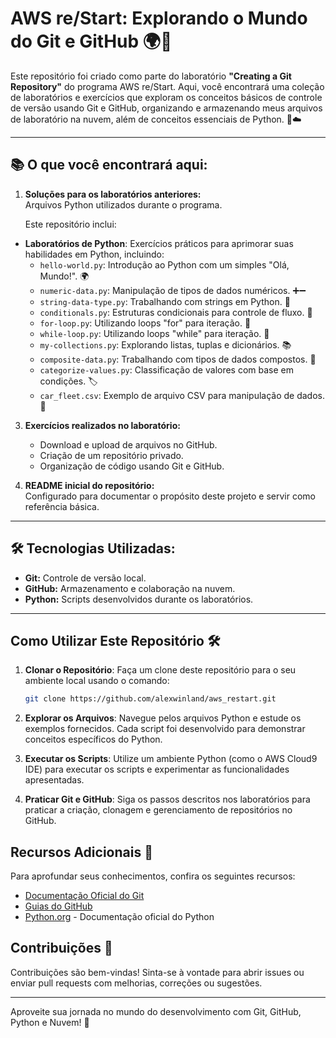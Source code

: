# AWS re/Start: Explorando o Mundo do Git e GitHub 🌍🚀

Este repositório foi criado como parte do laboratório **"Creating a Git Repository"** do programa AWS re/Start. Aqui, você encontrará uma coleção de laboratórios e exercícios que exploram os conceitos básicos de controle de versão usando Git e GitHub, organizando e armazenando meus arquivos de laboratório na nuvem, além de conceitos essenciais de Python. 🐍☁️

---

## 📚 O que você encontrará aqui:
1. **Soluções para os laboratórios anteriores:**  
   Arquivos Python utilizados durante o programa.
   
   Este repositório inclui:
- **Laboratórios de Python**: Exercícios práticos para aprimorar suas habilidades em Python, incluindo:
  - `hello-world.py`: Introdução ao Python com um simples "Olá, Mundo!". 🌍
  - `numeric-data.py`: Manipulação de tipos de dados numéricos. ➕➖
  - `string-data-type.py`: Trabalhando com strings em Python. 🧵
  - `conditionals.py`: Estruturas condicionais para controle de fluxo. 🔀
  - `for-loop.py`: Utilizando loops "for" para iteração. 🔄
  - `while-loop.py`: Utilizando loops "while" para iteração. 🔁
  - `my-collections.py`: Explorando listas, tuplas e dicionários. 📚
  - `composite-data.py`: Trabalhando com tipos de dados compostos. 🥙
  - `categorize-values.py`: Classificação de valores com base em condições. 🏷️
  - `car_fleet.csv`: Exemplo de arquivo CSV para manipulação de dados. 🚗

3. **Exercícios realizados no laboratório:**  
   - Download e upload de arquivos no GitHub.  
   - Criação de um repositório privado.  
   - Organização de código usando Git e GitHub.  

4. **README inicial do repositório:**  
   Configurado para documentar o propósito deste projeto e servir como referência básica.

---

## 🛠️ Tecnologias Utilizadas:
- **Git:** Controle de versão local.  
- **GitHub:** Armazenamento e colaboração na nuvem.  
- **Python:** Scripts desenvolvidos durante os laboratórios.

---

## Como Utilizar Este Repositório 🛠️

1. **Clonar o Repositório**: Faça um clone deste repositório para o seu ambiente local usando o comando:
   ```bash
   git clone https://github.com/alexwinland/aws_restart.git
   ```

2. **Explorar os Arquivos**: Navegue pelos arquivos Python e estude os exemplos fornecidos. Cada script foi desenvolvido para demonstrar conceitos específicos do Python.

3. **Executar os Scripts**: Utilize um ambiente Python (como o AWS Cloud9 IDE) para executar os scripts e experimentar as funcionalidades apresentadas.

4. **Praticar Git e GitHub**: Siga os passos descritos nos laboratórios para praticar a criação, clonagem e gerenciamento de repositórios no GitHub.

## Recursos Adicionais 📖

Para aprofundar seus conhecimentos, confira os seguintes recursos:

- [Documentação Oficial do Git](https://git-scm.com/doc)
- [Guias do GitHub](https://guides.github.com/)
- [Python.org](https://www.python.org/) - Documentação oficial do Python

## Contribuições 🤝

Contribuições são bem-vindas! Sinta-se à vontade para abrir issues ou enviar pull requests com melhorias, correções ou sugestões.

---

Aproveite sua jornada no mundo do desenvolvimento com Git, GitHub, Python e Nuvem! 🌟 
